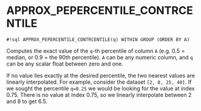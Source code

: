 # APPROX_PEPERCENTILE_CONTRCENTILE

`#!sql APPROX_PEPERCENTILE_CONTRCENTILE(q) WITHIN GROUP (ORDER BY A)`

Computes the exact value of the `q`-th percentile of column `A` (e.g.
0.5 = median, or 0.9 = the 90th percentile). `A` can be any numeric column,
and `q` can be any scalar float between zero and one.

If no value lies exactly at the desired percentile, the two nearest
values are linearly interpolated. For example, consider the dataset `[2, 8, 25, 40]`.
If we sought the percentile `q=0.25` we would be looking for the value
at index 0.75. There is no value at index 0.75, so we linearly interpolate
between 2 and 8 to get 6.5.
